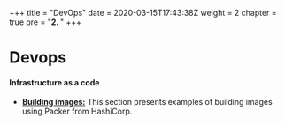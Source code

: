 +++
title = "DevOps"
date = 2020-03-15T17:43:38Z
weight = 2
chapter = true
pre = "<b>2. </b>"
+++

# Devops


#### Infrastructure as a code

* **[Building images:](images/)**  This section presents examples of building images using Packer from HashiCorp.



